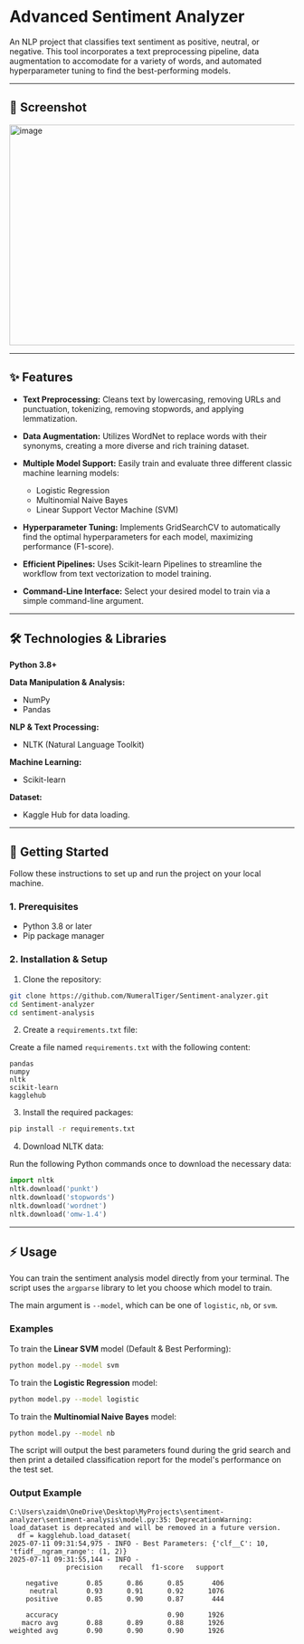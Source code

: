 # Advanced Sentiment Analyzer

An NLP project that classifies text sentiment as positive, neutral, or negative. This tool incorporates a text preprocessing pipeline, data augmentation to accomodate for a variety of words, and automated hyperparameter tuning to find the best-performing models.

---

## 🎥 Screenshot

<img width="969" height="390" alt="image" src="https://github.com/user-attachments/assets/5d7128a4-af3d-4358-99d9-bb17536f90e9" />


---

## ✨ Features

* **Text Preprocessing:** Cleans text by lowercasing, removing URLs and punctuation, tokenizing, removing stopwords, and applying lemmatization.
* **Data Augmentation:** Utilizes WordNet to replace words with their synonyms, creating a more diverse and rich training dataset.
* **Multiple Model Support:** Easily train and evaluate three different classic machine learning models:

  * Logistic Regression
  * Multinomial Naive Bayes
  * Linear Support Vector Machine (SVM)
* **Hyperparameter Tuning:** Implements GridSearchCV to automatically find the optimal hyperparameters for each model, maximizing performance (F1-score).
* **Efficient Pipelines:** Uses Scikit-learn Pipelines to streamline the workflow from text vectorization to model training.
* **Command-Line Interface:** Select your desired model to train via a simple command-line argument.

---

## 🛠️ Technologies & Libraries

**Python 3.8+**

**Data Manipulation & Analysis:**

* NumPy
* Pandas

**NLP & Text Processing:**

* NLTK (Natural Language Toolkit)

**Machine Learning:**

* Scikit-learn

**Dataset:**

* Kaggle Hub for data loading.

---

## 🚀 Getting Started

Follow these instructions to set up and run the project on your local machine.

### 1. Prerequisites

* Python 3.8 or later
* Pip package manager

### 2. Installation & Setup

1. Clone the repository:

```bash
git clone https://github.com/NumeralTiger/Sentiment-analyzer.git
cd Sentiment-analyzer
cd sentiment-analysis
```

2. Create a `requirements.txt` file:

Create a file named `requirements.txt` with the following content:

```text
pandas
numpy
nltk
scikit-learn
kagglehub
```

3. Install the required packages:

```bash
pip install -r requirements.txt
```

4. Download NLTK data:

Run the following Python commands once to download the necessary data:

```python
import nltk
nltk.download('punkt')
nltk.download('stopwords')
nltk.download('wordnet')
nltk.download('omw-1.4')
```

---

## ⚡ Usage

You can train the sentiment analysis model directly from your terminal. The script uses the `argparse` library to let you choose which model to train.

The main argument is `--model`, which can be one of `logistic`, `nb`, or `svm`.

### Examples

To train the **Linear SVM** model (Default & Best Performing):

```bash
python model.py --model svm
```

To train the **Logistic Regression** model:

```bash
python model.py --model logistic
```

To train the **Multinomial Naive Bayes** model:

```bash
python model.py --model nb
```

The script will output the best parameters found during the grid search and then print a detailed classification report for the model's performance on the test set.

### Output Example

```text
C:\Users\zaidm\OneDrive\Desktop\MyProjects\sentiment-analyzer\sentiment-analysis\model.py:35: DeprecationWarning: load_dataset is deprecated and will be removed in a future version.
  df = kagglehub.load_dataset(
2025-07-11 09:31:54,975 - INFO - Best Parameters: {'clf__C': 10, 'tfidf__ngram_range': (1, 2)}
2025-07-11 09:31:55,144 - INFO -
              precision    recall  f1-score   support

    negative       0.85      0.86      0.85       406
     neutral       0.93      0.91      0.92      1076
    positive       0.85      0.90      0.87       444

    accuracy                           0.90      1926
   macro avg       0.88      0.89      0.88      1926
weighted avg       0.90      0.90      0.90      1926
```

